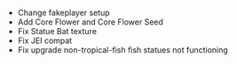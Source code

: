 * Change fakeplayer setup
* Add Core Flower and Core Flower Seed
* Fix Statue Bat texture
* Fix JEI compat
* Fix upgrade non-tropical-fish fish statues not functioning